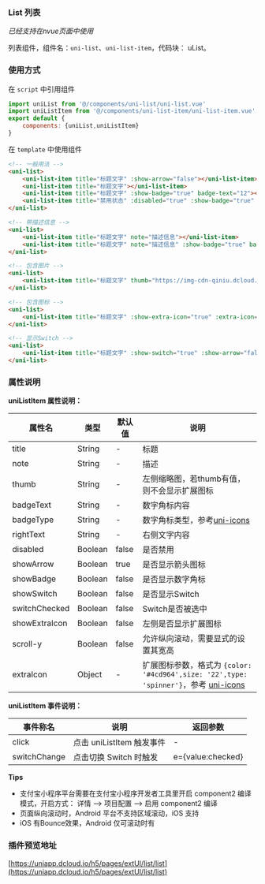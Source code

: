 ### List 列表
*已经支持在nvue页面中使用*

列表组件，组件名：``uni-list``、``uni-list-item``，代码块： uList。

### 使用方式

在 ``script`` 中引用组件 

```javascript
import uniList from '@/components/uni-list/uni-list.vue'
import uniListItem from '@/components/uni-list-item/uni-list-item.vue'
export default {
    components: {uniList,uniListItem}
}
```

在 ``template`` 中使用组件 

```html
<!-- 一般用法 -->
<uni-list>
    <uni-list-item title="标题文字" :show-arrow="false"></uni-list-item>
    <uni-list-item title="标题文字"></uni-list-item>
    <uni-list-item title="标题文字" :show-badge="true" badge-text="12"></uni-list-item>
    <uni-list-item title="禁用状态" :disabled="true" :show-badge="true" badge-text="12"></uni-list-item>
</uni-list>

<!-- 带描述信息 -->
<uni-list>
    <uni-list-item title="标题文字" note="描述信息"></uni-list-item>
    <uni-list-item title="标题文字" note="描述信息" :show-badge="true" badge-text="12"></uni-list-item>
</uni-list>

<!-- 包含图片 -->
<uni-list>
    <uni-list-item title="标题文字" thumb="https://img-cdn-qiniu.dcloud.net.cn/new-page/hx.png"></uni-list-item>
</uni-list>

<!-- 包含图标 -->
<uni-list>
    <uni-list-item title="标题文字" :show-extra-icon="true" :extra-icon="{color: '#4cd964',size: '22',type: 'spinner'}"></uni-list-item>
</uni-list>

<!-- 显示Switch -->
<uni-list>
    <uni-list-item title="标题文字" :show-switch="true" :show-arrow="false"></uni-list-item>
</uni-list>
```

### 属性说明

**uniListItem 属性说明：**

|属性名			|类型	|默认值	|说明																																|
|---			|----	|---	|---																																|
|title			|String	|-		|标题																																|
|note			|String	|-		|描述																																|
|thumb			|String	|-		|左侧缩略图，若thumb有值，则不会显示扩展图标																						|
|badgeText		|String	|-		|数字角标内容																														|
|badgeType		|String	|-		|数字角标类型，参考[uni-icons](https://ext.dcloud.net.cn/plugin?id=21)																|
|rightText		|String	|-		|右侧文字内容																														|
|disabled		|Boolean|false	|是否禁用																															|
|showArrow		|Boolean|true	|是否显示箭头图标																													|
|showBadge		|Boolean|false	|是否显示数字角标																													|
|showSwitch	    |Boolean|false	|是否显示Switch																														|
|switchChecked	|Boolean|false	|Switch是否被选中																													|
|showExtraIcon  |Boolean|false	|左侧是否显示扩展图标																												|
|scroll-y       |Boolean|false	|允许纵向滚动，需要显式的设置其宽高|
|extraIcon		|Object	|-		|扩展图标参数，格式为 ``{color: '#4cd964',size: '22',type: 'spinner'}``，参考 [uni-icons](https://ext.dcloud.net.cn/plugin?id=28)	|

**uniListItem 事件说明：**

|事件称名		|说明						|返回参数			|
|---			|---						|---				|
|click			|点击 uniListItem 触发事件	|-					|
|switchChange	|点击切换 Switch 时触发		|e={value:checked}	|

**Tips**

- 支付宝小程序平台需要在支付宝小程序开发者工具里开启 component2 编译模式，开启方式： 详情 --> 项目配置 --> 启用 component2 编译
- 页面纵向滚动时，Android 平台不支持区域滚动，iOS 支持
- iOS 有Bounce效果，Android 仅可滚动时有

### 插件预览地址

[https://uniapp.dcloud.io/h5/pages/extUI/list/list](https://uniapp.dcloud.io/h5/pages/extUI/list/list)